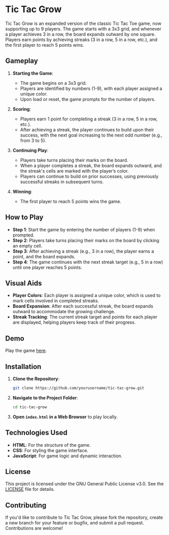 # Tic Tac Grow

Tic Tac Grow is an expanded version of the classic Tic Tac Toe game, now supporting up to 9 players. The game starts with a 3x3 grid, and whenever a player achieves 3 in a row, the board expands outward by one square. Players earn points by achieving streaks (3 in a row, 5 in a row, etc.), and the first player to reach 5 points wins.

## Gameplay

1. **Starting the Game**:
    - The game begins on a 3x3 grid.
    - Players are identified by numbers (1-9), with each player assigned a unique color.
    - Upon load or reset, the game prompts for the number of players.

2. **Scoring**:
    - Players earn 1 point for completing a streak (3 in a row, 5 in a row, etc.).
    - After achieving a streak, the player continues to build upon their success, with the next goal increasing to the next odd number (e.g., from 3 to 5).

3. **Continuing Play**:
    - Players take turns placing their marks on the board.
    - When a player completes a streak, the board expands outward, and the streak's cells are marked with the player’s color.
    - Players can continue to build on prior successes, using previously successful streaks in subsequent turns.

4. **Winning**:
    - The first player to reach 5 points wins the game.

## How to Play

- **Step 1**: Start the game by entering the number of players (1-9) when prompted.
- **Step 2**: Players take turns placing their marks on the board by clicking an empty cell.
- **Step 3**: After achieving a streak (e.g., 3 in a row), the player earns a point, and the board expands.
- **Step 4**: The game continues with the next streak target (e.g., 5 in a row) until one player reaches 5 points.

## Visual Aids

- **Player Colors**: Each player is assigned a unique color, which is used to mark cells involved in completed streaks.
- **Board Expansion**: After each successful streak, the board expands outward to accommodate the growing challenge.
- **Streak Tracking**: The current streak target and points for each player are displayed, helping players keep track of their progress.

## Demo

Play the game [here](https://yourusername.github.io/tic-tac-grow).

## Installation

1. **Clone the Repository**:
    ```bash
    git clone https://github.com/yourusername/tic-tac-grow.git
    ```
2. **Navigate to the Project Folder**:
    ```bash
    cd tic-tac-grow
    ```
3. **Open `index.html` in a Web Browser** to play locally.

## Technologies Used

- **HTML**: For the structure of the game.
- **CSS**: For styling the game interface.
- **JavaScript**: For game logic and dynamic interaction.

## License

This project is licensed under the GNU General Public License v3.0. See the [LICENSE](LICENSE) file for details.

## Contributing

If you'd like to contribute to Tic Tac Grow, please fork the repository, create a new branch for your feature or bugfix, and submit a pull request. Contributions are welcome!